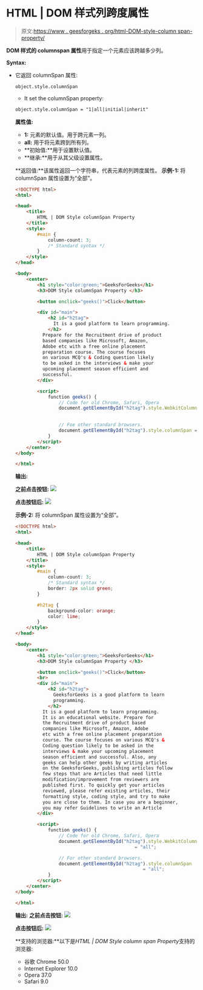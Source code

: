 # HTML | DOM 样式列跨度属性

> 原文:[https://www . geesforgeks . org/html-DOM-style-column span-property/](https://www.geeksforgeeks.org/html-dom-style-columnspan-property/)

**DOM 样式的 columnspan 属性**用于指定一个元素应该跨越多少列。

**Syntax:**

*   它返回 columnSpan 属性:

    ```html
    object.style.columnSpan

    ```

    *   It set the columnSpan property:

    ```html
    object.style.columnSpan = "1|all|initial|inherit"

    ```

    **属性值:**

    *   **1:** 元素的默认值。用于跨元素一列。
    *   **all:** 用于将元素跨到所有列。
    *   **初始值:**用于设置默认值。
    *   **继承:**用于从其父级设置属性。

    **返回值:**该属性返回一个字符串，代表元素的列跨度属性。
    **示例-1:** 将 columnSpan 属性设置为“全部”。

    ```html
    <!DOCTYPE html>
    <html>

    <head>
        <title>
            HTML | DOM Style columnSpan Property
        </title>
        <style>
            #main {
                column-count: 3;
                /* Standard syntax */
            }
        </style>
    </head>

    <body>
        <center>
            <h1 style="color:green;">GeeksForGeeks</h1>
            <h3>DOM Style columnSpan Property </h3>

            <button onclick="geeks()">Click</button>

            <div id="main">
                <h2 id="h2tag"> 
                  It is a good platform to learn programming.
                </h2> 
              Prepare for the Recruitment drive of product
              based companies like Microsoft, Amazon,
              Adobe etc with a free online placement 
              preparation course. The course focuses
              on various MCQ's & Coding question likely 
              to be asked in the interviews & make your 
              upcoming placement season efficient and 
              successful.
            </div>

            <script>
                function geeks() {
                    // Code for old Chrome, Safari, Opera
                    document.getElementById("h2tag").style.WebkitColumnSpan =
                                                                        "all";

                    // Foe other standard browsers.  
                    document.getElementById("h2tag").style.columnSpan = "all";
                }
            </script>
        </center>
    </body>

    </html>
    ```

    **输出:**

    **之前点击按钮:**
    ![](img/6dc09d1768bdb88df0a86b57c8ce11a2.png)

    **点击按钮后:**
    ![](img/07cf667cc6e15f611d9ee077cd959deb.png)

    **示例-2:** 将 columnSpan 属性设置为“全部”。

    ```html
    <!DOCTYPE html>
    <html>

    <head>
        <title>
            HTML | DOM Style columnSpan Property
        </title>
        <style>
            #main {
                column-count: 3;
                /* Standard syntax */
                border: 2px solid green;
            }

            #h2tag {
                background-color: orange;
                color: lime;
            }
        </style>
    </head>

    <body>
        <center>
            <h1 style="color:green;">GeeksForGeeks</h1>
            <h3>DOM Style columnSpan Property </h3>

            <button onclick="geeks()">Click</button>
            <br>
            <div id="main">
                <h2 id="h2tag">
                  GeeksforGeeks is a good platform to learn 
                  programming.
                </h2>
              It is a good platform to learn programming. 
              It is an educational website. Prepare for 
              the Recruitment drive of product based 
              companies like Microsoft, Amazon, Adobe 
              etc with a free online placement preparation
              course. The course focuses on various MCQ's &
              Coding question likely to be asked in the 
              interviews & make your upcoming placement
              season efficient and successful. Also, any 
              geeks can help other geeks by writing articles
              on the GeeksforGeeks, publishing articles follow
              few steps that are Articles that need little 
              modification/improvement from reviewers are 
              published first. To quickly get your articles 
              reviewed, please refer existing articles, their
              formatting style, coding style, and try to make 
              you are close to them. In case you are a beginner,
              you may refer Guidelines to write an Article
            </div>

            <script>
                function geeks() {
                    // Code for old Chrome, Safari, Opera
                    document.getElementById("h2tag").style.WebkitColumnSpan
                                                = "all";

                    // For other standard browsers.
                    document.getElementById("h2tag").style.columnSpan
                                                   = "all";
                }
            </script>
        </center>
    </body>

    </html>
    ```

    **输出:**
    **之前点击按钮:**
    ![](img/ef3db9306304fe1f4697443cbd7145c8.png)

    **点击按钮后:**
    ![](img/a2b3259199d035298c37be68b519e7dc.png)

    **支持的浏览器:**以下是*HTML | DOM Style column span Property*支持的浏览器:

    *   谷歌 Chrome 50.0
    *   Internet Explorer 10.0
    *   Opera 37.0
    *   Safari 9.0